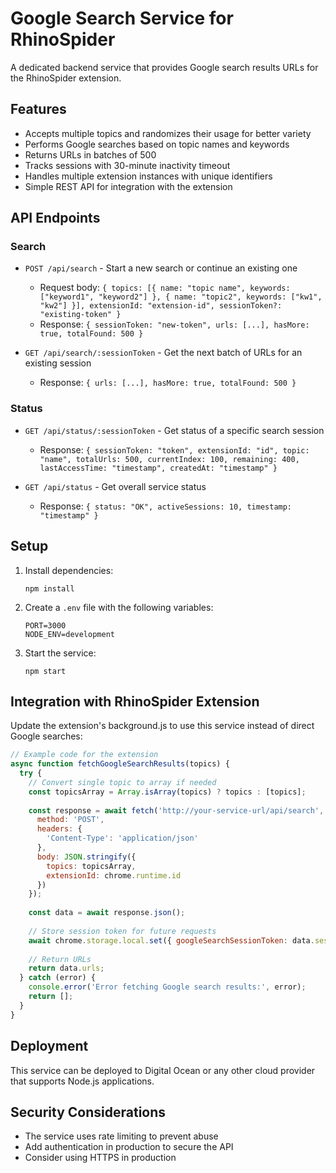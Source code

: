 # Google Search Service for RhinoSpider

A dedicated backend service that provides Google search results URLs for the RhinoSpider extension.

## Features

- Accepts multiple topics and randomizes their usage for better variety
- Performs Google searches based on topic names and keywords
- Returns URLs in batches of 500
- Tracks sessions with 30-minute inactivity timeout
- Handles multiple extension instances with unique identifiers
- Simple REST API for integration with the extension

## API Endpoints

### Search

- `POST /api/search` - Start a new search or continue an existing one
  - Request body: `{ topics: [{ name: "topic name", keywords: ["keyword1", "keyword2"] }, { name: "topic2", keywords: ["kw1", "kw2"] }], extensionId: "extension-id", sessionToken?: "existing-token" }`
  - Response: `{ sessionToken: "new-token", urls: [...], hasMore: true, totalFound: 500 }`

- `GET /api/search/:sessionToken` - Get the next batch of URLs for an existing session
  - Response: `{ urls: [...], hasMore: true, totalFound: 500 }`

### Status

- `GET /api/status/:sessionToken` - Get status of a specific search session
  - Response: `{ sessionToken: "token", extensionId: "id", topic: "name", totalUrls: 500, currentIndex: 100, remaining: 400, lastAccessTime: "timestamp", createdAt: "timestamp" }`

- `GET /api/status` - Get overall service status
  - Response: `{ status: "OK", activeSessions: 10, timestamp: "timestamp" }`

## Setup

1. Install dependencies:
   ```
   npm install
   ```

2. Create a `.env` file with the following variables:
   ```
   PORT=3000
   NODE_ENV=development
   ```

3. Start the service:
   ```
   npm start
   ```

## Integration with RhinoSpider Extension

Update the extension's background.js to use this service instead of direct Google searches:

```javascript
// Example code for the extension
async function fetchGoogleSearchResults(topics) {
  try {
    // Convert single topic to array if needed
    const topicsArray = Array.isArray(topics) ? topics : [topics];
    
    const response = await fetch('http://your-service-url/api/search', {
      method: 'POST',
      headers: {
        'Content-Type': 'application/json'
      },
      body: JSON.stringify({
        topics: topicsArray,
        extensionId: chrome.runtime.id
      })
    });
    
    const data = await response.json();
    
    // Store session token for future requests
    await chrome.storage.local.set({ googleSearchSessionToken: data.sessionToken });
    
    // Return URLs
    return data.urls;
  } catch (error) {
    console.error('Error fetching Google search results:', error);
    return [];
  }
}
```

## Deployment

This service can be deployed to Digital Ocean or any other cloud provider that supports Node.js applications.

## Security Considerations

- The service uses rate limiting to prevent abuse
- Add authentication in production to secure the API
- Consider using HTTPS in production
